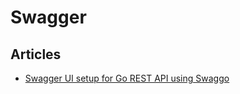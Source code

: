 # Swagger

## Articles
* [Swagger UI setup for Go REST API using Swaggo](https://www.soberkoder.com/swagger-go-api-swaggo/)
